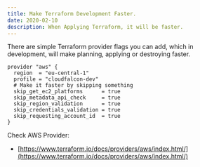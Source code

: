 ```yaml
---
title: Make Terraform Development Faster.
date: 2020-02-10
description: When Applying Terraform, it will be faster.
---
```


There are simple Terraform provider flags you can add, which in development, will make planning, applying or destroying faster.

```hcl
provider "aws" {
  region  = "eu-central-1"
  profile = "cloudfalcon-dev"
  # Make it faster by skipping something
  skip_get_ec2_platforms      = true
  skip_metadata_api_check     = true
  skip_region_validation      = true
  skip_credentials_validation = true
  skip_requesting_account_id  = true
}
```

Check AWS Provider:

- [https://www.terraform.io/docs/providers/aws/index.html/](https://www.terraform.io/docs/providers/aws/index.html/)
